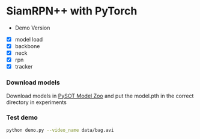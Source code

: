 # SiamRPN++ with PyTorch

- Demo Version

- [x] model load
- [x] backbone
- [x] neck
- [x] rpn
- [x] tracker

### Download models

Download models in [PySOT Model Zoo](MODEL_ZOO.md) and put the model.pth in the correct directory in experiments

### Test demo

```bash
python demo.py --video_name data/bag.avi
```
